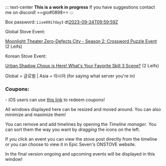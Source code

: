 ::: text-center
**This is a work in progress**
If you have suggestions contact me on discord!
==gio#0898==
:::

Box password: `Live0917day3` dt[2023-09-24T09:59:59Z](Expired)

Global Stove Event:

[Moonlight Theater Zero-Defects City - Season 2: Crossword Puzzle Event](https://page.onstove.com/epicseven/global/view/9750568) (2 Leifs)

Korean Stove Event:

[Urban Shadow Choux is Here! What's Your Favorite Skill 3 Scene?](https://page.onstove.com/epicseven/kr/view/9748310) (2 Leifs)

Global = 글로벌 | Asia = 아시아 (for saying what server you're in)

### Coupons:
\-
iOS users can use [this link](https://event-epic7.smilegatemegaport.com/coupon) to redeem coupons!

All windows displayed here can be resized and moved around. You can also minimize and maximize them!

You can remove and add timelines by opening the *Timeline manager*. You can sort them the way you want by *dragging* the icons on the left.

If you click an event you can view the stove post directly from the timeline or you can choose to view it in Epic Seven's ONSTOVE website.

In the final version ongoing and upcoming events will be displayed in this window!
